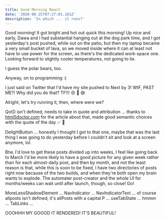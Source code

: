 ```yaml
---
title: Good Morning React
date: '2020-08-25T07:27:01.181Z'
description: 'In which ... it runs?'
---
```


Good morning! It got bright and hot out quick this morning! Up nice and early, Dawa and I had substantial hanging out at the dog park time, and I got yesterday's post pushed, while out on the patio, but then my laptop became a very small bucket of lava, so we moved inside where it can at least not have to use power for the screen, as there's the dedicated work-space one. Looking forward to slightly cooler temperatures, not going to lie.

I guess the polar bears, too.

Anyway, on to programming :(

I just said on Twitter that I'd have my site pushed to Next by 3! WtF, PAST ME?! Why did you do that? TF!!! 😠 🐡 😅

Alright, let's try running it, then, where were we?

QotD isn't defined, needs to take in quote and attribution ... thanks to [html5doctor.com](https://html5doctor.com/blockquote-q-cite/) for the article about that, made good semantic choices with the quote of the day ✅ 📜

DelightButton ... honestly I thought I got to that one, maybe that was the last thing I was going to do yesterday before I couldn't sit and look at a screen anymore, lol.

Btw, I'd love to get these posts divided up into weeks, I feel like going back to March I'd be more likely to have a good picture for any given week rather than for each almost-daily post, and then by month, and not the least reason is that, while this is soon to be fixed, I have two directories of posts right now because of the two builds, and when they're both open my brain wants to explode. The automater post-creator and the whole UI for months/weeks can wait until after launch, though, so close! Go!

MoreLessShadowElement ... NavIndicator ... NavIndicatorText ... of course allposts isn't defined, it's allPosts with a capital P ... useTabState ... hmmm ... TabLinks ...

OOOHHH MY GOOOD IT RENDERED! IT'S BEAUTIFUL!
